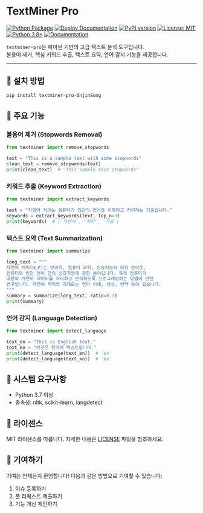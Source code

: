 # TextMiner Pro

[![Python Package](https://github.com/jagari/textminer-pro/actions/workflows/pypi.yml/badge.svg)](https://github.com/jagari/textminer-pro/actions/workflows/pypi.yml)
[![Deploy Documentation](https://github.com/jagari/textminer-pro/actions/workflows/docs.yml/badge.svg)](https://github.com/jagari/textminer-pro/actions/workflows/docs.yml)
[![PyPI version](https://badge.fury.io/py/textminer-pro-InjinSung.svg)](https://badge.fury.io/py/textminer-pro-InjinSung)
[![License: MIT](https://img.shields.io/badge/License-MIT-yellow.svg)](https://opensource.org/licenses/MIT)
[![Python 3.8+](https://img.shields.io/badge/python-3.8+-blue.svg)](https://www.python.org/downloads/)
[![Documentation](https://img.shields.io/badge/docs-GitHub%20Pages-blue)](https://jagari.github.io/textminer-pro/)

`textminer-pro`는 파이썬 기반의 고급 텍스트 분석 도구입니다.  
불용어 제거, 핵심 키워드 추출, 텍스트 요약, 언어 감지 기능을 제공합니다.

---

## 🧩 설치 방법

```bash
pip install textminer-pro-InjinSung
```

## 📌 주요 기능

### 불용어 제거 (Stopwords Removal)
```python
from textminer import remove_stopwords

text = "This is a sample text with some stopwords"
clean_text = remove_stopwords(text)
print(clean_text)  # "This sample text stopwords"
```

### 키워드 추출 (Keyword Extraction)
```python
from textminer import extract_keywords

text = "자연어 처리는 컴퓨터가 인간의 언어를 이해하고 처리하는 기술입니다."
keywords = extract_keywords(text, top_n=3)
print(keywords)  # ['자연어', '처리', '기술']
```

### 텍스트 요약 (Text Summarization)
```python
from textminer import summarize

long_text = """
자연어 처리(NLP)는 언어학, 컴퓨터 과학, 인공지능의 하위 분야로, 
컴퓨터와 인간 언어 간의 상호작용에 관한 분야입니다. 특히 컴퓨터가 
대량의 자연어 데이터를 처리하고 분석하도록 프로그래밍하는 방법에 관한 
연구입니다. 자연어 처리의 과제로는 언어 이해, 생성, 번역 등이 있습니다.
"""
summary = summarize(long_text, ratio=0.3)
print(summary)
```

### 언어 감지 (Language Detection)
```python
from textminer import detect_language

text_en = "This is English text."
text_ko = "이것은 한국어 텍스트입니다."
print(detect_language(text_en))  # 'en'
print(detect_language(text_ko))  # 'ko'
```

## 🔧 시스템 요구사항

- Python 3.7 이상
- 종속성: nltk, scikit-learn, langdetect

## 📜 라이센스

MIT 라이센스를 따릅니다. 자세한 내용은 [LICENSE](LICENSE) 파일을 참조하세요.

## 🤝 기여하기

기여는 언제든지 환영합니다! 다음과 같은 방법으로 기여할 수 있습니다:

1. 이슈 등록하기
2. 풀 리퀘스트 제출하기
3. 기능 개선 제안하기